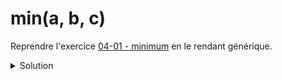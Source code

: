 # min(a, b, c)

Reprendre l'exercice [04-01 - minimum](../04%20-%20Fonctions/04-01%20-%20minimum.md) en le rendant générique.

<details>
<summary>Solution</summary>

~~~cpp
template<typename T>
T& min(T& a, T& b, T& c) {
   return a < c ? (a < b ? a : b) : (b < c ? b : c);
}
~~~

</details>
